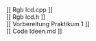 [[ Rgb lcd.cpp ]] <br>
[[ Rgb lcd.h ]] <br>
[[ Vorbereitung Praktikum 1 ]] <br>
    [[ Code Ideen.md ]] <br>
